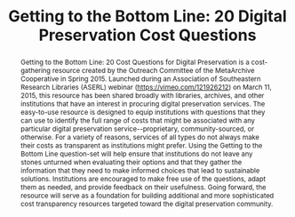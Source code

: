 ---
abstract: 'Getting to the Bottom Line: 20 Cost Questions for Digital Preservation
  is a cost-gathering resource created by the Outreach Committee of the MetaArchive
  Cooperative in Spring 2015.  Launched during an Association of Southeastern Research
  Libraries (ASERL) webinar (https://vimeo.com/121926212) on

  March 11, 2015, this resource has been shared broadly with libraries, archives,
  and other institutions that have an interest in procuring digital preservation services.
  The easy-to-use resource

  is designed to equip institutions with questions that they can use

  to identify the full range of costs that might be associated with any particular
  digital preservation service--proprietary, community-sourced, or otherwise. For
  a variety of reasons, services of all

  types do not always make their costs as transparent as institutions might prefer.
  Using the Getting to the Bottom Line question-set will help ensure that institutions
  do not leave any stones unturned when evaluating their options and that they gather
  the information

  that they need to make informed choices that lead to sustainable

  solutions. Institutions are encouraged to make free use of the questions, adapt
  them as needed, and provide feedback on their usefulness. Going forward, the resource
  will serve as a foundation

  for building additional and more sophisticated cost transparency

  resources targeted toward the digital preservation community.'
creators:
- Schultz, Matt
- Trehub, Aaron
- Skinner, Katherine
date: null
document_url: https://services.phaidra.univie.ac.at/api/object/o:429558/download
grand_parent: iPRES
institutions: []
keywords:
- economics. digital preservation costs
landing_page_url: https://phaidra.univie.ac.at/o:429558
language: eng
layout: publication
license: CC BY 4.0 International
notes_url: null
parent: iPRES 2015
publication_type: paper
size: 198146
slides_url: null
source_name: iPRES
title: 'Getting to the Bottom Line: 20 Digital Preservation Cost Questions'
year: 2015
---